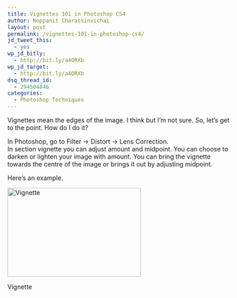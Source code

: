 ```yaml
---
title: Vignettes 101 in Photoshop CS4
author: Noppanit Charassinvichai
layout: post
permalink: /vignettes-101-in-photoshop-cs4/
jd_tweet_this:
  - yes
wp_jd_bitly:
  - http://bit.ly/a4ORXb
wp_jd_target:
  - http://bit.ly/a4ORXb
dsq_thread_id:
  - 294504846
categories:
  - Photoshop Techniques
---
```

Vignettes mean the edges of the image. I think but I&#8217;m not sure. So, let&#8217;s get to the point. How do I do it?

In Photoshop, go to Filter -> Distort -> Lens Correction.  
In section vignette you can adjust amount and midpoint. You can choose to darken or lighten your image with amount. You can bring the vignette towards the centre of the image or brings it out by adjusting midpoint. 

Here&#8217;s an example. 

<div id="attachment_522" style="width: 310px" class="wp-caption alignnone">
  <a href="http://www.noppanit.com/wp-content/uploads/2010/04/Screen-shot-2010-04-15-at-01.07.53.png"><img src="http://www.noppanit.com/wp-content/uploads/2010/04/Screen-shot-2010-04-15-at-01.07.53-300x200.png" alt="Vignette" title="Screen shot 2010-04-15 at 01.07.53" width="300" height="200" class="size-medium wp-image-522" /></a>
  
  <p class="wp-caption-text">
    Vignette
  </p>
</div>